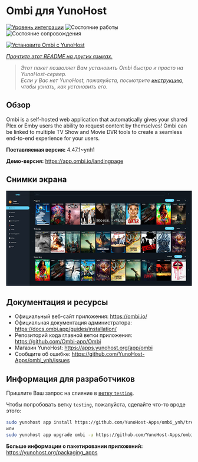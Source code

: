<!--
Важно: этот README был автоматически сгенерирован <https://github.com/YunoHost/apps/tree/master/tools/readme_generator>
Он НЕ ДОЛЖЕН редактироваться вручную.
-->

# Ombi для YunoHost

[![Уровень интеграции](https://apps.yunohost.org/badge/integration/ombi)](https://ci-apps.yunohost.org/ci/apps/ombi/)
![Состояние работы](https://apps.yunohost.org/badge/state/ombi)
![Состояние сопровождения](https://apps.yunohost.org/badge/maintained/ombi)

[![Установите Ombi с YunoHost](https://install-app.yunohost.org/install-with-yunohost.svg)](https://install-app.yunohost.org/?app=ombi)

*[Прочтите этот README на других языках.](./ALL_README.md)*

> *Этот пакет позволяет Вам установить Ombi быстро и просто на YunoHost-сервер.*  
> *Если у Вас нет YunoHost, пожалуйста, посмотрите [инструкцию](https://yunohost.org/install), чтобы узнать, как установить его.*

## Обзор

Ombi is a self-hosted web application that automatically gives your shared Plex or Emby users the ability to request content by themselves! Ombi can be linked to multiple TV Show and Movie DVR tools to create a seamless end-to-end experience for your users.


**Поставляемая версия:** 4.47.1~ynh1

**Демо-версия:** <https://app.ombi.io/landingpage>

## Снимки экрана

![Снимок экрана Ombi](./doc/screenshots/screenshot.jpg)

## Документация и ресурсы

- Официальный веб-сайт приложения: <https://ombi.io/>
- Официальная документация администратора: <https://docs.ombi.app/guides/installation/>
- Репозиторий кода главной ветки приложения: <https://github.com/Ombi-app/Ombi>
- Магазин YunoHost: <https://apps.yunohost.org/app/ombi>
- Сообщите об ошибке: <https://github.com/YunoHost-Apps/ombi_ynh/issues>

## Информация для разработчиков

Пришлите Ваш запрос на слияние в [ветку `testing`](https://github.com/YunoHost-Apps/ombi_ynh/tree/testing).

Чтобы попробовать ветку `testing`, пожалуйста, сделайте что-то вроде этого:

```bash
sudo yunohost app install https://github.com/YunoHost-Apps/ombi_ynh/tree/testing --debug
или
sudo yunohost app upgrade ombi -u https://github.com/YunoHost-Apps/ombi_ynh/tree/testing --debug
```

**Больше информации о пакетировании приложений:** <https://yunohost.org/packaging_apps>
